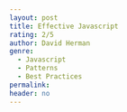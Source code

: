 ```yaml
---
layout: post
title: Effective Javascript
rating: 2/5
author: David Herman
genre:
  - Javascript
  - Patterns
  - Best Practices
permalink:
header: no
---
```

